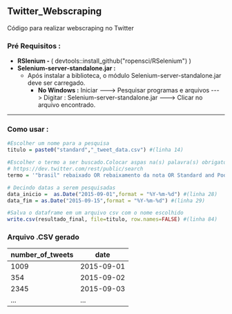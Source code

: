 <h2> Twitter_Webscraping </h2>
Código para realizar webscraping no Twitter

<h3>Pré Requisitos : </h3>

<ul> 
  <li> <b> RSlenium - </b>( devtools::install_github("ropensci/RSelenium") ) </li>
  
  <li> <b> Selenium-server-standalone.jar : </b> 
      <ul> 
        <li> Após instalar a biblioteca, o módulo Selenium-server-standalone.jar deve ser carregado. 
          <ul>
          <li> <b>No Windows :</b> Iniciar ---> Pesquisar programas e arquivos ---> Digitar : Selenium-server-standalone.jar ---> Clicar no arquivo encontrado.</li>
          </ul>
        </li>
      </ul>
</ul> 

<hr>

<h3> Como usar : </h3>

```R
#Escolher um nome para a pesquisa 
titulo = paste0("standard","_tweet_data.csv") #(linha 14)

#Escolher o termo a ser buscado.Colocar aspas na(s) palavra(s) obrigatórias 
# https://dev.twitter.com/rest/public/search
termo = '"brasil" rebaixado OR rebaixamento da nota OR Standard and Poors' #(linha 22)

# Decindo datas a serem pesquisadas
data_inicio =  as.Date("2015-09-01",format = "%Y-%m-%d") #(linha 28)
data_fim = as.Date("2015-09-15",format = "%Y-%m-%d") #(linha 29)

#Salva o dataframe em um arquivo csv com o nome escolhido
write.csv(resultado_final, file=titulo, row.names=FALSE) #(linha 84)
```
<h3>Arquivo .CSV gerado</h3>

number_of_tweets  | date
------------- | -------------
1009  | 2015-09-01
354  | 2015-09-02
2345  | 2015-09-03
...  | ...
